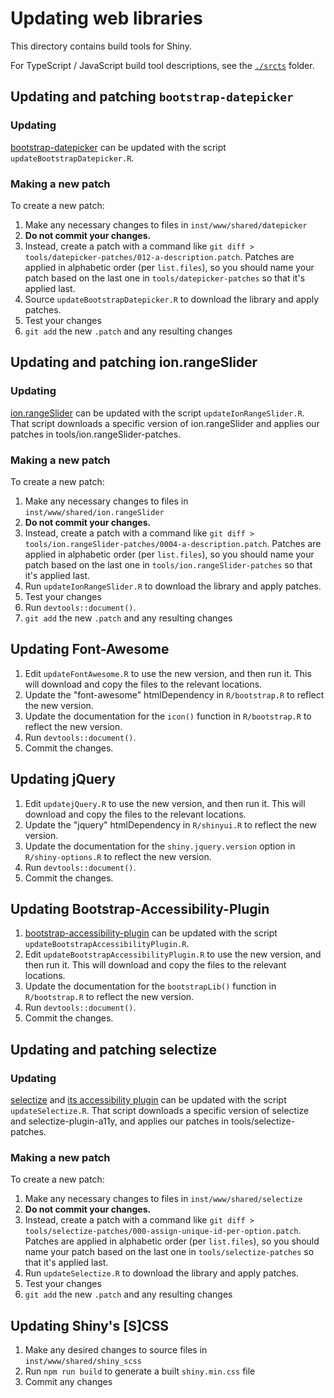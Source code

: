 Updating web libraries
======================

This directory contains build tools for Shiny.

For TypeScript / JavaScript build tool descriptions, see the [`./srcts`](../srcts) folder.

## Updating and patching `bootstrap-datepicker`

### Updating

[bootstrap-datepicker](https://github.com/uxsolutions/bootstrap-datepicker) can be updated with the script `updateBootstrapDatepicker.R`.

### Making a new patch

To create a new patch:

1. Make any necessary changes to files in `inst/www/shared/datepicker`
1. **Do not commit your changes.**
1. Instead, create a patch with a command like `git diff > tools/datepicker-patches/012-a-description.patch`. Patches are applied in alphabetic order (per `list.files`), so you should name your patch based on the last one in `tools/datepicker-patches` so that it's applied last.
2. Source `updateBootstrapDatepicker.R` to download the library and apply patches.
3. Test your changes
4. `git add` the new `.patch` and any resulting changes


## Updating and patching ion.rangeSlider

### Updating

[ion.rangeSlider](https://github.com/IonDen/ion.rangeSlider) can be updated with the script `updateIonRangeSlider.R`. That script downloads a specific version of ion.rangeSlider and applies our patches in tools/ion.rangeSlider-patches.


### Making a new patch

To create a new patch:

1. Make any necessary changes to files in `inst/www/shared/ion.rangeSlider`
1. **Do not commit your changes.**
1. Instead, create a patch with a command like `git diff > tools/ion.rangeSlider-patches/0004-a-description.patch`. Patches are applied in alphabetic order (per `list.files`), so you should name your patch based on the last one in `tools/ion.rangeSlider-patches` so that it's applied last.
1. Run `updateIonRangeSlider.R` to download the library and apply patches.
1. Test your changes
1. Run `devtools::document()`.
1. `git add` the new `.patch` and any resulting changes


## Updating Font-Awesome

1. Edit `updateFontAwesome.R` to use the new version, and then run it. This will download and copy the files to the relevant locations.
1. Update the "font-awesome" htmlDependency in `R/bootstrap.R` to reflect the new version.
1. Update the documentation for the `icon()` function in `R/bootstrap.R` to reflect the new version.
1. Run `devtools::document()`.
1. Commit the changes.

## Updating jQuery

1. Edit `updatejQuery.R` to use the new version, and then run it. This will download and copy the files to the relevant locations.
1. Update the "jquery" htmlDependency in `R/shinyui.R` to reflect the new version.
1. Update the documentation for the `shiny.jquery.version` option in `R/shiny-options.R` to reflect the new version.
1. Run `devtools::document()`.
1. Commit the changes.


## Updating Bootstrap-Accessibility-Plugin

1. [bootstrap-accessibility-plugin](https://github.com/paypal/bootstrap-accessibility-plugin) can be updated with the script `updateBootstrapAccessibilityPlugin.R`.
1. Edit `updateBootstrapAccessibilityPlugin.R` to use the new version, and then run it. This will download and copy the files to the relevant locations.
1. Update the documentation for the `bootstrapLib()` function in `R/bootstrap.R` to reflect the new version.
1. Run `devtools::document()`.
1. Commit the changes.


## Updating and patching selectize

### Updating

[selectize](https://github.com/selectize/selectize.js) and [its accessibility plugin](https://github.com/SLMNBJ/selectize-plugin-a11y) can be updated with the script `updateSelectize.R`. That script downloads a specific version of selectize and selectize-plugin-a11y, and applies our patches in tools/selectize-patches.


### Making a new patch

To create a new patch:

1. Make any necessary changes to files in `inst/www/shared/selectize`
1. **Do not commit your changes.**
1. Instead, create a patch with a command like `git diff > tools/selectize-patches/000-assign-unique-id-per-option.patch`. Patches are applied in alphabetic order (per `list.files`), so you should name your patch based on the last one in `tools/selectize-patches` so that it's applied last.
1. Run `updateSelectize.R` to download the library and apply patches.
1. Test your changes
1. `git add` the new `.patch` and any resulting changes

## Updating Shiny's [S]CSS

1. Make any desired changes to source files in `inst/www/shared/shiny_scss`
1. Run `npm run build` to generate a built `shiny.min.css` file
1. Commit any changes
